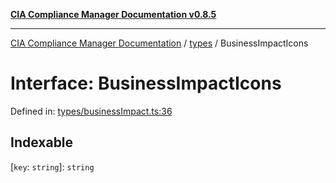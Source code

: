 [**CIA Compliance Manager Documentation v0.8.5**](../../README.md)

***

[CIA Compliance Manager Documentation](../../modules.md) / [types](../README.md) / BusinessImpactIcons

# Interface: BusinessImpactIcons

Defined in: [types/businessImpact.ts:36](https://github.com/Hack23/cia-compliance-manager/blob/b7c3bc9644fb5b9d82b5b184ba290206da25104b/src/types/businessImpact.ts#L36)

## Indexable

\[`key`: `string`\]: `string`
